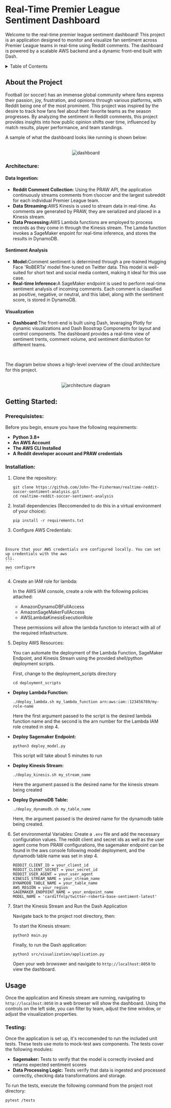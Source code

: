 # Real-Time Premier League Sentiment Dashboard

Welcome to the real-time premier league sentiment dashboard! This project is an application designed
to monitor and visualize fan sentiment across Premier League teams in real-time using Reddit
comments. The dashboard is powered by a scalable AWS backend and a dynamic front-end built with Dash. 

<!-- TABLE OF CONTENTS -->
<details>
  <summary>Table of Contents</summary>
  <ol>
    <li>
      <a href="#about-the-project">About The Project</a>
      <ul>
        <li><a href="#architecture">Architecture</a></li>
      </ul>
    </li>
    <li>
      <a href="#getting-started">Getting Started</a>
      <ul>
        <li><a href="#prerequisites">Prerequisites</a></li>
        <li><a href="#installation">Installation</a></li>
      </ul>
    </li>
    <li><a href="#usage">Usage</a></li>
    <li><a href="#roadmap">Roadmap</a></li>
    <li><a href="#contributing">Contributing</a></li>
  </ol>
</details>

<!-- ABOUT THE PROJECT -->
## About the Project
Football (or soccer) has an immense global community where fans express their passion, joy,
frustration, and opinions through various platforms, with Reddit being one of the most prominent.
This project was inspired by the desire to track how fans feel about their favorite teams as the 
season progresses. By analyzing the sentiment in Reddit comments, this project provides insights
into how public opinion shifts over time, influenced by match results, player performance, and team
standings.

A sample of what the dashboard looks like running is shown below:

<br>
<div align="center">
    <img src="screenshots/dashboard.png" alt="dashboard" >
</div>

### Architecture:

#### Data Ingestion:
<ul>
    <li><strong>Reddit Comment Collection:</strong> Using the PRAW API, the application continuously 
    streams comments from r/soccer and the largest subreddit for each individual Premier League 
    team.</li>
    <li><strong>Data Streaming:</strong>AWS Kinesis is used to stream data in real-time. As comments
    are generated by PRAW, they are serialized and placed in a Kinesis stream.</li>
    <li><strong>Data Processing:</strong>AWS Lambda functions are employed to process records as
    they come in through the Kinesis stream. The Lamda function invokes a SageMaker enpoint for
    real-time inference, and stores the results in DynamoDB.</li>
</ul>

#### Sentiment Analysis
<ul>
    <li><strong>Model:</strong>Comment sentiment is determined through a pre-trained Hugging
    Face 'RoBERTa' model fine-tuned on Twitter data. This model is well-suited for short text and
    social media content, making it ideal for this use case.</li>
    <li><strong>Real-time Inference:</strong>A SageMaker endpoint is used to perform real-time
    sentiment analysis of incoming comments. Each comment is classified as positive, negative, or
    neutral, and this label, along with the sentiment score, is stored in DynamoDB.</li>
</ul>

#### Visualization
<ul>
    <li><strong>Dashboard:</strong>The front-end is built using Dash, leveraging Plotly for dynamic
    visualizations and Dash Boostrap Components for layout and control components. The dashboard
    provides a real-time view of sentiment trents, comment volume, and sentiment distribution for
    different teams.</li>
</ul>

<br>

The diagram below shows a high-level overview of the cloud architecture for this project.

<br>
<div align="center">
    <img src="screenshots/architecture_diagram.png" alt="architecture diagram" >
</div>


## Getting Started:

### Prerequisistes:

Before you begin, ensure you have the following requirements:

<ul>
    <li><strong>Python 3.8+ </strong></li>
    <li><strong>An AWS Account</strong></li>
    <li><strong>The AWS CLI Installed</strong></li>
    <li><strong>A Reddit developer account and PRAW credentials</strong></li>
</ul>

### Installation:

1. Clone the repository:
    ```shell
    git clone https://github.com/John-The-Fisherman/realtime-reddit-soccer-sentiment-analysis.git
    cd realtime-reddit-soccer-sentiment-analysis
    ```

2. Install dependencies (Reccomended to do this in a virtual environment of your choice):
    ```shell
    pip install -r requirements.txt
    ```

3. Configure AWS Credentials:
<br>

    Ensure that your AWS credentials are configured locally. You can set up credentials with the aws
    cli.
    ```
    aws configure
    ```

4. Create an IAM role for lambda:
    <br>

    In the AWS IAM console, create a role with the following policies attached:
    <ul>
        <li> AmazonDynamoDBFullAccess
        <li> AmazonSageMakerFullAccess
        <li> AWSLambdaKinesisExecutionRole
    </ul>

    These permissions will allow the lambda function to interact with all of the required infastructure.

5. Deploy AWS Resources:

    You can automate the deployment of the Lambda Function, SageMaker Endpoint, and Kinesis Stream
    using the provided shell/python deployment scripts. 

    First, change to the deployment_scripts directory

    ```
    cd deployment_scripts
    ```
<ul>
    <li><strong> Deploy Lambda Function:</strong></li>

```shell
./deploy_lambda.sh my_lambda_function arn:aws:iam::123456789/my-role-name 
```
Here the first argument passed to the script is the desired lambda function name and the second
is the arn number for the Lambda IAM role created in step 4.

<li><strong>Deploy Sagemaker Endpoint:</strong></li>

```
python3 deploy_model.py
```
This script will take about 5 minutes to run

<li><strong>Deploy Kinesis Stream:</strong></li>

```shell
./deploy_kinesis.sh my_stream_name
```
Here the argument passed is the desired name for the kinesis stream being created

<li><strong>Deploy DynamoDB Table:</strong></li>

```shell
./deploy_dynamodb.sh my_table_name
```
Here, the argument passed is the desired name for the dynamodb table being created.

</ul>

6. Set environmental Variables:
Create a `.env` file and add the necessary configuration values. The reddit client and secret ids
as well as the user agent come from PRAW configurations, the sagemaker endpoint can be found in
the aws console following model deployment, and the dynamodb table name was set in step 4.
    ```
    REDDIT_CLIENT_ID = your_client_id
    REDDIT_CLIENT_SECRET = your_secret_id
    REDDIT_USER_AGENT = your_user_agent
    KINESIS_STREAM_NAME = your_stream_name
    DYNAMODB_TABLE_NAME = your_table_name
    AWS_REGION = your_region
    SAGEMAKER_ENDPOINT_NAME = your_endpoint_name
    MODEL_NAME = 'cardiffnlp/twitter-roberta-base-sentiment-latest'
    ```

7. Start the Kinesis Stream and Run the Dash Application
    
    Navigate back to the project root directory, then:

    To start the Kinesis stream:
    ```
    python3 main.py
    ```

    Finally, to run the Dash application:

    ```
    python3 src/visualization/application.py
    ```
    Open your web browswer and navigate to `http://localhost:8050` to view the dashboard.

## Usage

Once the application and Kinesis stream are running, navigating to `http://localhost:8050` in a 
web browser will show the dashboard. Using the controls on the left side, you can filter by team,
adjust the time window, or adjust the visualization properties. 

### Testing:

Once the application is set up, it's reccomended to run the included unit tests. These tests use
moto to mock-test aws components. The tests cover the following modules:

<ul>
    <li><strong>Sagemaker:</strong> Tests to verify that the model is correctly invoked and returns
    expected sentiment scores
    <li><strong>Data Processing Logic:</strong> Tests verify that data is ingested and processed 
    correctly, checking data transformations and storage.
</ul>

To run the tests, execute the following command from the project root directory:

```
pytest /tests
```
